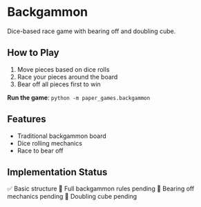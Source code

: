 # Backgammon

Dice-based race game with bearing off and doubling cube.

## How to Play

1. Move pieces based on dice rolls
2. Race your pieces around the board
3. Bear off all pieces first to win

**Run the game**: `python -m paper_games.backgammon`

## Features

- Traditional backgammon board
- Dice rolling mechanics
- Race to bear off

## Implementation Status

✅ Basic structure
🔄 Full backgammon rules pending
🔄 Bearing off mechanics pending
🔄 Doubling cube pending
